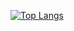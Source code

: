 [![Top Langs](https://github-readme-stats.vercel.app/api/top-langs/?username=adamzv&count_private=true&exclude_repo=TP1-project)](https://github.com/anuraghazra/github-readme-stats)

